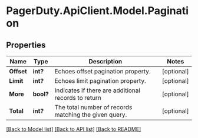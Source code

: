 # PagerDuty.ApiClient.Model.Pagination
## Properties

Name | Type | Description | Notes
------------ | ------------- | ------------- | -------------
**Offset** | **int?** | Echoes offset pagination property. | [optional] 
**Limit** | **int?** | Echoes limit pagination property. | [optional] 
**More** | **bool?** | Indicates if there are additional records to return | [optional] 
**Total** | **int?** | The total number of records matching the given query. | [optional] 

[[Back to Model list]](../README.md#documentation-for-models) [[Back to API list]](../README.md#documentation-for-api-endpoints) [[Back to README]](../README.md)

